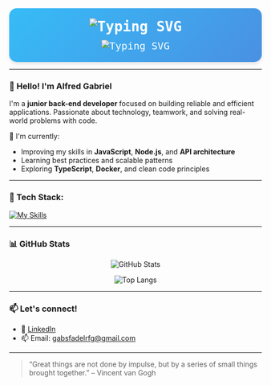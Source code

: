 <div align="center" style="background: linear-gradient(135deg, #36BCF7, #4A90E2); padding: 20px; border-radius: 15px; box-shadow: 0 4px 6px rgba(0, 0, 0, 0.1); max-width: 600px; margin: auto;">
  <h1 style="font-family: 'Fira Code', monospace; font-weight: 700; color: #FFFFFF; font-size: 28px; margin: 0;">
    <img src="https://readme-typing-svg.demolab.com?font=Fira+Code&weight=700&size=28&pause=1000&color=FFD700&center=true&vCenter=true&width=450&lines=Welcome+to+My+Profile!" alt="Typing SVG" />
  </h1>
  <h2 style="font-family: 'Fira Code', monospace; font-weight: 500; color: #FFFFFF; font-size: 20px; margin: 10px 0 0;">
    <img src="https://readme-typing-svg.demolab.com?font=Fira+Code&weight=500&size=20&pause=1200&color=FFFFFF&center=true&vCenter=true&width=450&lines=Dream.+Code.+Achieve." alt="Typing SVG" />
  </h2>
</div>


---

### 👋 Hello! I'm Alfred Gabriel

I'm a **junior back-end developer** focused on building reliable and efficient applications. Passionate about technology, teamwork, and solving real-world problems with code.

🔭 I'm currently:
- Improving my skills in **JavaScript**, **Node.js**, and **API architecture**
- Learning best practices and scalable patterns
- Exploring **TypeScript**, **Docker**, and clean code principles

---

### 🧠 Tech Stack:

[![My Skills](https://skillicons.dev/icons?i=react,materialui,mysql,nestjs,postgres,py,cs,dotnet,js,nodejs,express,ts,docker,git,github)](https://skillicons.dev)

---

### 📊 GitHub Stats

<div align="center">

![GitHub Stats](https://github-readme-stats.vercel.app/api?username=GabsFadel&show_icons=true&theme=tokyonight&border_radius=10&hide_title=true)

![Top Langs](https://github-readme-stats.vercel.app/api/top-langs/?username=GabsFadel&layout=compact&theme=tokyonight&border_radius=10)

</div>

---

### 📫 Let's connect!

- 💼 [LinkedIn](https://www.linkedin.com/in/alfred-gabriel-ribeiro-fadel-developer/)
- 📫 Email: gabsfadelrfg@gmail.com

---

> “Great things are not done by impulse, but by a series of small things brought together.” – Vincent van Gogh
